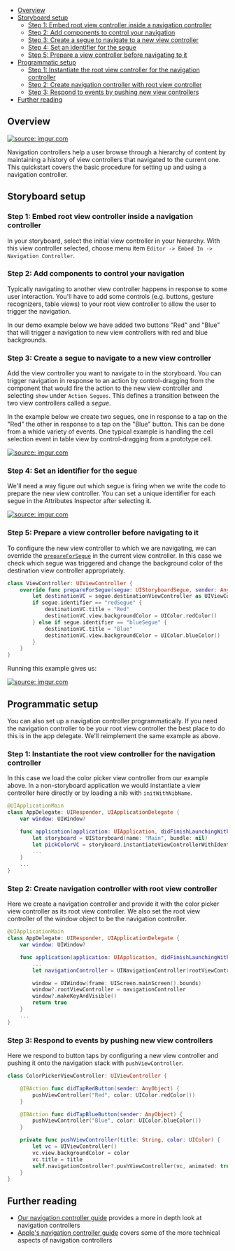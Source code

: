 <!-- START doctoc generated TOC please keep comment here to allow auto update -->
<!-- DON'T EDIT THIS SECTION, INSTEAD RE-RUN doctoc TO UPDATE -->

- [Overview](#overview)
- [Storyboard setup](#storyboard-setup)
  - [Step 1: Embed root view controller inside a navigation controller](#step-1-embed-root-view-controller-inside-a-navigation-controller)
  - [Step 2: Add components to control your navigation](#step-2-add-components-to-control-your-navigation)
  - [Step 3: Create a segue to navigate to a new view controller](#step-3-create-a-segue-to-navigate-to-a-new-view-controller)
  - [Step 4: Set an identifier for the segue](#step-4-set-an-identifier-for-the-segue)
  - [Step 5: Prepare a view controller before navigating to it](#step-5-prepare-a-view-controller-before-navigating-to-it)
- [Programmatic setup](#programmatic-setup)
  - [Step 1: Instantiate the root view controller for the navigation controller](#step-1-instantiate-the-root-view-controller-for-the-navigation-controller)
  - [Step 2: Create navigation controller with root view controller](#step-2-create-navigation-controller-with-root-view-controller)
  - [Step 3: Respond to events by pushing new view controllers](#step-3-respond-to-events-by-pushing-new-view-controllers)
- [Further reading](#further-reading)

<!-- END doctoc generated TOC please keep comment here to allow auto update -->

## Overview
<a href="http://imgur.com/7STmvxL"><img src="http://i.imgur.com/7STmvxL.gif" title="source: imgur.com" /></a>

Navigation controllers help a user browse through a hierarchy of content
by maintaining a history of view controllers that navigated to the
current one.  This quickstart covers the basic procedure for setting up
and using a navigation controller.

## Storyboard setup

### Step 1: Embed root view controller inside a navigation controller
In your storyboard, select the initial view controller in your
hierarchy.  With this view controller selected, choose menu item `Editor
-> Embed In -> Navigation Controller`.

### Step 2: Add components to control your navigation
Typically navigating to another view controller happens in response to
some user interaction.  You'll have to add some controls (e.g. buttons,
gesture recognizers, table views) to your root view controller to allow
the user to trigger the navigation.

In our demo example below we have added two buttons "Red" and "Blue"
that will trigger a navigation to new view controllers with red and blue
backgrounds.

### Step 3: Create a segue to navigate to a new view controller
Add the view controller you want to navigate to in the storyboard.  You
can trigger navigation in response to an action by control-dragging
from the component that would fire the action to the new view controller
and selecting `show` under `Action Segues`.  This defines a transition
between the two view controllers called a _segue_.

In the example below we create two segues, one in response to a tap on
the "Red" the other in response to a tap on the "Blue" button.  This can
be done from a whide variety of events.  One typical example is handling
the cell selection event in table view by control-dragging from a
prototype cell.

<a href="http://imgur.com/Tq6grSl"><img src="http://i.imgur.com/Tq6grSl.gif" title="source: imgur.com" /></a>

### Step 4: Set an identifier for the segue
We'll need a way figure out which segue is firing when we write the code
to prepare the new view controller.  You can set a unique identifier for each
segue in the Attributes Inspector after selecting it.

<a href="http://imgur.com/sKRkV9n"><img src="http://i.imgur.com/sKRkV9n.gif" title="source: imgur.com" /></a>

### Step 5: Prepare a view controller before navigating to it

To configure the new view controller to which we are navigating, we can
override the [`prepareForSegue`][prepareforsegue] in the current view
controller.  In this case we check which segue was triggered and change
the background color of the destination view controller appropriately.

[prepareforsegue]: https://developer.apple.com/library/ios/documentation/UIKit/Reference/UIViewController_Class/index.html#//apple_ref/occ/instm/UIViewController/prepareForSegue:sender:

```swift
class ViewController: UIViewController {
    override func prepareForSegue(segue: UIStoryboardSegue, sender: AnyObject?) {
        let destinationVC = segue.destinationViewController as UIViewController
        if segue.identifier == "redSegue" {
            destinationVC.title = "Red"
            destinationVC.view.backgroundColor = UIColor.redColor()
        } else if segue.identifier == "blueSegue" {
            destinationVC.title = "Blue"
            destinationVC.view.backgroundColor = UIColor.blueColor()
        }
    }
}
```

Running this example gives us:

<a href="http://imgur.com/msRxYYM"><img src="http://i.imgur.com/msRxYYM.gif" title="source: imgur.com" /></a>

## Programmatic setup
You can also set up a navigation controller programmatically.  If you
need the navigation controller to be your root view controller the best
place to do this is in the app delegate.  We'll reimplement the same
example as above.

### Step 1: Instantiate the root view controller for the navigation controller
In this case we load the color picker view controller from our example
above.  In a non-storyboard application we would instantiate a view
controller here directly or by loading a nib with `initWithNibName`.

```swift
@UIApplicationMain
class AppDelegate: UIResponder, UIApplicationDelegate {
    var window: UIWindow?

    func application(application: UIApplication, didFinishLaunchingWithOptions launchOptions: [NSObject: AnyObject]?) -> Bool {
        let storyboard = UIStoryboard(name: "Main", bundle: nil)
        let pickColorVC = storyboard.instantiateViewControllerWithIdentifier("PickAColor") as UIViewController
        ...
    }
    ...
}
```

### Step 2: Create navigation controller with root view controller
Here we create a navigation controller and provide it with the color
picker view controller as its root view controller.  We also set the
root view controller of the window object to be the navigation
controller.

```swift
@UIApplicationMain
class AppDelegate: UIResponder, UIApplicationDelegate {
    var window: UIWindow?

    func application(application: UIApplication, didFinishLaunchingWithOptions launchOptions: [NSObject: AnyObject]?) -> Bool {
        ...
        let navigationController = UINavigationController(rootViewController: pickColorVC)

        window = UIWindow(frame: UIScreen.mainScreen().bounds)
        window?.rootViewController = navigationController
        window?.makeKeyAndVisible()
        return true
    }
    ...
}
```

### Step 3: Respond to events by pushing new view controllers
Here we respond to button taps by configuring a new view controller and
pushing it onto the navigation stack with `pushViewController`.

```swift
class ColorPickerViewController: UIViewController {

    @IBAction func didTapRedButton(sender: AnyObject) {
        pushViewController("Red", color: UIColor.redColor())
    }

    @IBAction func didTapBlueButton(sender: AnyObject) {
        pushViewController("Blue", color: UIColor.blueColor())
    }

    private func pushViewController(title: String, color: UIColor) {
        let vc = UIViewController()
        vc.view.backgroundColor = color
        vc.title = title
        self.navigationController?.pushViewController(vc, animated: true)
    }
}
```

## Further reading
* [Our navigation controller guide](Navigation-Controller#) provides a
  more in depth look at navigation controllers
* [Apple's navigation controller guide][appleguide] covers some of the more
  technical aspects of navigation controllers

[appleguide]: https://developer.apple.com/library/ios/documentation/WindowsViews/Conceptual/ViewControllerCatalog/Chapters/NavigationControllers.html
